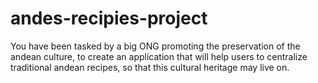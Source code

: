 # andes-recipies-project
You have been tasked by a big ONG promoting the preservation of the andean culture, to create an application that will help users to centralize traditional andean recipes, so that this cultural heritage may live on.
